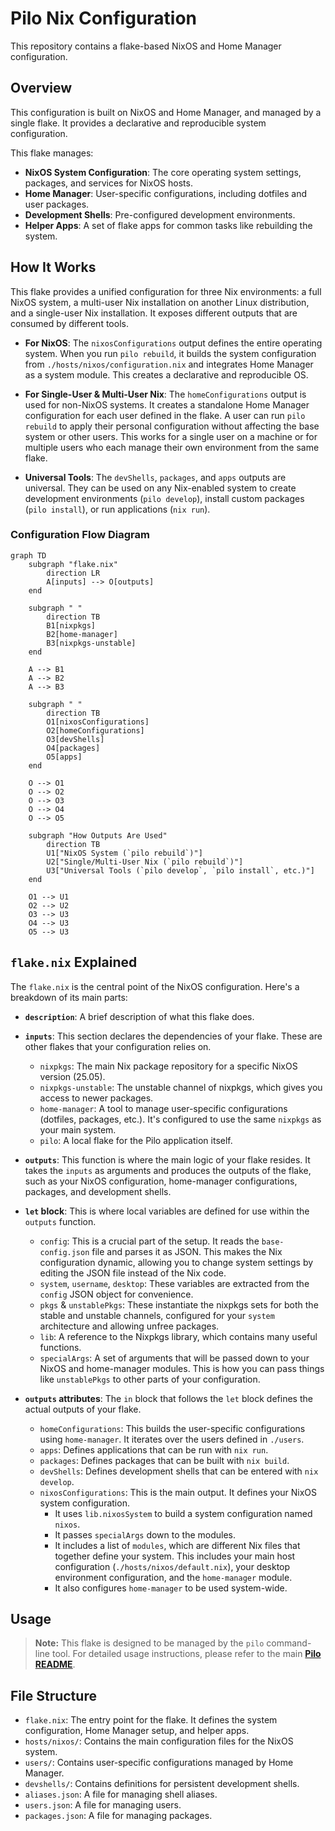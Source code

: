 # Pilo Nix Configuration

This repository contains a flake-based NixOS and Home Manager configuration.

## Overview

This configuration is built on NixOS and Home Manager, and managed by a single flake. It provides a declarative and reproducible system configuration.

This flake manages:
-   **NixOS System Configuration**: The core operating system settings, packages, and services for NixOS hosts.
-   **Home Manager**: User-specific configurations, including dotfiles and user packages.
-   **Development Shells**: Pre-configured development environments.
-   **Helper Apps**: A set of flake apps for common tasks like rebuilding the system.

## How It Works

This flake provides a unified configuration for three Nix environments: a full NixOS system, a multi-user Nix installation on another Linux distribution, and a single-user Nix installation. It exposes different outputs that are consumed by different tools.

-   **For NixOS**: The `nixosConfigurations` output defines the entire operating system. When you run `pilo rebuild`, it builds the system configuration from `./hosts/nixos/configuration.nix` and integrates Home Manager as a system module. This creates a declarative and reproducible OS.

-   **For Single-User & Multi-User Nix**: The `homeConfigurations` output is used for non-NixOS systems. It creates a standalone Home Manager configuration for each user defined in the flake. A user can run `pilo rebuild` to apply their personal configuration without affecting the base system or other users. This works for a single user on a machine or for multiple users who each manage their own environment from the same flake.

-   **Universal Tools**: The `devShells`, `packages`, and `apps` outputs are universal. They can be used on any Nix-enabled system to create development environments (`pilo develop`), install custom packages (`pilo install`), or run applications (`nix run`).

### Configuration Flow Diagram

```mermaid
graph TD
    subgraph "flake.nix"
        direction LR
        A[inputs] --> O[outputs]
    end

    subgraph " "
        direction TB
        B1[nixpkgs]
        B2[home-manager]
        B3[nixpkgs-unstable]
    end

    A --> B1
    A --> B2
    A --> B3

    subgraph " "
        direction TB
        O1[nixosConfigurations]
        O2[homeConfigurations]
        O3[devShells]
        O4[packages]
        O5[apps]
    end

    O --> O1
    O --> O2
    O --> O3
    O --> O4
    O --> O5

    subgraph "How Outputs Are Used"
        direction TB
        U1["NixOS System (`pilo rebuild`)"]
        U2["Single/Multi-User Nix (`pilo rebuild`)"]
        U3["Universal Tools (`pilo develop`, `pilo install`, etc.)"]
    end

    O1 --> U1
    O2 --> U2
    O3 --> U3
    O4 --> U3
    O5 --> U3
```

## `flake.nix` Explained

The `flake.nix` is the central point of the NixOS configuration. Here's a breakdown of its main parts:

*   **`description`**: A brief description of what this flake does.

*   **`inputs`**: This section declares the dependencies of your flake. These are other flakes that your configuration relies on.
    *   `nixpkgs`: The main Nix package repository for a specific NixOS version (25.05).
    *   `nixpkgs-unstable`: The unstable channel of nixpkgs, which gives you access to newer packages.
    *   `home-manager`: A tool to manage user-specific configurations (dotfiles, packages, etc.). It's configured to use the same `nixpkgs` as your main system.
    *   `pilo`: A local flake for the Pilo application itself.

*   **`outputs`**: This function is where the main logic of your flake resides. It takes the `inputs` as arguments and produces the outputs of the flake, such as your NixOS configuration, home-manager configurations, packages, and development shells.

*   **`let` block**: This is where local variables are defined for use within the `outputs` function.
    *   `config`: This is a crucial part of the setup. It reads the `base-config.json` file and parses it as JSON. This makes the Nix configuration dynamic, allowing you to change system settings by editing the JSON file instead of the Nix code.
    *   `system`, `username`, `desktop`: These variables are extracted from the `config` JSON object for convenience.
    *   `pkgs` & `unstablePkgs`: These instantiate the nixpkgs sets for both the stable and unstable channels, configured for your `system` architecture and allowing unfree packages.
    *   `lib`: A reference to the Nixpkgs library, which contains many useful functions.
    *   `specialArgs`: A set of arguments that will be passed down to your NixOS and home-manager modules. This is how you can pass things like `unstablePkgs` to other parts of your configuration.

*   **`outputs` attributes**: The `in` block that follows the `let` block defines the actual outputs of your flake.
    *   `homeConfigurations`: This builds the user-specific configurations using `home-manager`. It iterates over the users defined in `./users`.
    *   `apps`: Defines applications that can be run with `nix run`.
    *   `packages`: Defines packages that can be built with `nix build`.
    *   `devShells`: Defines development shells that can be entered with `nix develop`.
    *   `nixosConfigurations`: This is the main output. It defines your NixOS system configuration.
        *   It uses `lib.nixosSystem` to build a system configuration named `nixos`.
        *   It passes `specialArgs` down to the modules.
        *   It includes a list of `modules`, which are different Nix files that together define your system. This includes your main host configuration (`./hosts/nixos/default.nix`), your desktop environment configuration, and the `home-manager` module.
        *   It also configures `home-manager` to be used system-wide.

## Usage

> **Note:** This flake is designed to be managed by the `pilo` command-line tool. For detailed usage instructions, please refer to the main [**Pilo README**](../README.md).

## File Structure

-   `flake.nix`: The entry point for the flake. It defines the system configuration, Home Manager setup, and helper apps.
-   `hosts/nixos/`: Contains the main configuration files for the NixOS system.
-   `users/`: Contains user-specific configurations managed by Home Manager.
-   `devshells/`: Contains definitions for persistent development shells.
-   `aliases.json`: A file for managing shell aliases.
-   `users.json`: A file for managing users.
-   `packages.json`: A file for managing packages.